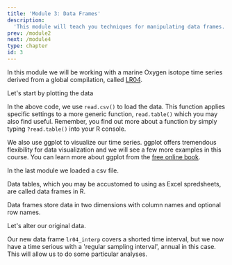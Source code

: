 ```yaml
---
title: 'Module 3: Data Frames'
description:
  'This module will teach you techniques for manipulating data frames.'
prev: /module2
next: /module4
type: chapter
id: 3
---
```


<exercise id="1" title="A Time Series">

In this module we will be working with a marine Oxygen isotope time series derived from a global compilation, called [LR04](https://agupubs.onlinelibrary.wiley.com/doi/full/10.1029/2004PA001071). 

Let's start by plotting the data

<codeblock id="03_01">
</codeblock>

In the above code, we use ```read.csv()``` to load the data. This function applies specific settings to a more generic function, ```read.table()``` which you may also find useful. Remember, you find out more about a function by simply typing ```?read.table()``` into your R console.

We also use ggplot to visualize our time series. ggplot offers tremendous flexibility for data visualization and we will see a few more examples in this course. You can learn more about ggplot from the [free online book](https://ggplot2-book.org/).

</exercise>

<exercise id="2" title="dplyr">

In the last module we loaded a csv file.

Data tables, which you may be accustomed to using as Excel spredsheets, are called data frames in R.

Data frames store data in two dimensions with column names and optional row names.

Let's alter our original data.

<codeblock id="03_02">
</codeblock>

Our new data frame ```lr04_interp``` covers a shorted time interval, but we now have a time serious with a 'regular sampling interval', annual in this case. This will allow us to do some particular analyses.

</exercise>
